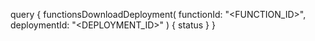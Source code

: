 query {
    functionsDownloadDeployment(
        functionId: "<FUNCTION_ID>",
        deploymentId: "<DEPLOYMENT_ID>"
    ) {
        status
    }
}
